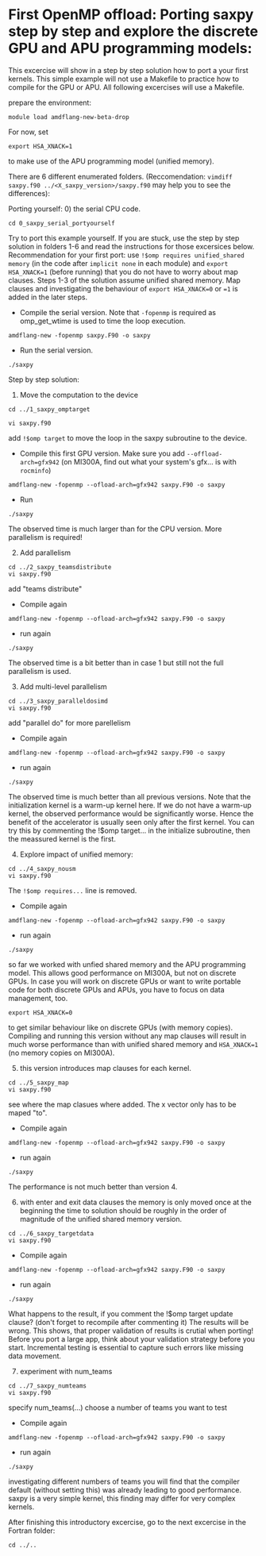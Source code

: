 # First OpenMP offload: Porting saxpy step by step and explore the discrete GPU and APU programming models:

This excercise will show in a step by step solution how to port a your first kernels. 
This simple example will not use a Makefile to practice how to compile for the GPU or APU. 
All following excercises will use a Makefile.

prepare the environment:
```
module load amdflang-new-beta-drop
```
For now, set
```
export HSA_XNACK=1
```
to make use of the APU programming model (unified memory).

There are 6 different enumerated folders. (Reccomendation: ```vimdiff saxpy.f90 ../<X_saxpy_version>/saxpy.f90``` may help you to see the differences):

Porting yourself:
0) the serial CPU code.
```
cd 0_saxpy_serial_portyourself
```
Try to port this example yourself. If you are stuck, use the step by step solution in folders 1-6 and read the instructions for those excersices below. Recommendation for your first port: use ```!$omp requires unified_shared memory``` (in the code after ```implicit none``` in each module) and ```export HSA_XNACK=1``` (before running) that you do not have to worry about map clauses. Steps 1-3 of the solution assume unified shared memory. Map clauses and investigating the behaviour of ```export HSA_XNACK=0``` or ```=1``` is added in the later steps.

- Compile the serial version. Note that ```-fopenmp``` is required as omp_get_wtime is used to time the loop execution.
```
amdflang-new -fopenmp saxpy.F90 -o saxpy
```
- Run the serial version.
```
./saxpy
```
Step by step solution:
1) Move the computation to the device
```
cd ../1_saxpy_omptarget
```
```
vi saxpy.f90
```
add ```!$omp target``` to move the loop in the saxpy subroutine to the device.
- Compile this first GPU version. Make sure you add ```--offload-arch=gfx942``` (on MI300A, find out what your system's gfx... is with ```rocminfo```)
```
amdflang-new -fopenmp --ofload-arch=gfx942 saxpy.F90 -o saxpy
```
- Run
```
./saxpy
```
The observed time is much larger than for the CPU version. More parallelism is required!

2) Add parallelism
```
cd ../2_saxpy_teamsdistribute
vi saxpy.f90
```
add "teams distribute"
- Compile again
```
amdflang-new -fopenmp --ofload-arch=gfx942 saxpy.F90 -o saxpy
```
- run again
```
./saxpy
```
The observed time is a bit better than in case 1 but still not the full parallelism is used.

3) Add multi-level parallelism
```
cd ../3_saxpy_paralleldosimd
vi saxpy.f90
``` 
add "parallel do" for more parellelism
- Compile again
```
amdflang-new -fopenmp --ofload-arch=gfx942 saxpy.F90 -o saxpy
```
- run again
```
./saxpy
```
The observed time is much better than all previous versions.
Note that the initialization kernel is a warm-up kernel here. If we do not have a warm-up kernel, the observed performance would be significantly worse. Hence the benefit of the accelerator is usually seen only after the first kernel. You can try this by commenting the !$omp target... in the initialize subroutine, then the meassured kernel is the first.

4) Explore impact of unified memory:
```
cd ../4_saxpy_nousm
vi saxpy.f90
```
The ```!$omp requires...``` line is removed.
- Compile again
```
amdflang-new -fopenmp --ofload-arch=gfx942 saxpy.F90 -o saxpy
```
- run again
```
./saxpy
 ```
so far we worked with unfied shared memory and the APU programming model. This allows good performance on MI300A, but not on discrete GPUs. In case you will work on discrete GPUs or want to write portable code for both discrete GPUs and APUs, you have to focus on data management, too.
```
export HSA_XNACK=0
```
to get similar behaviour like on discrete GPUs (with memory copies).
Compiling and running this version without any map clauses will result in much worse performance than with unified shared memory and ```HSA_XNACK=1``` (no memory copies on MI300A).

5) this version introduces  map clauses for each kernel.
```
cd ../5_saxpy_map 
vi saxpy.f90
```
see where the map clasues where added. The x vector only has to be maped "to".
- Compile again
```
amdflang-new -fopenmp --ofload-arch=gfx942 saxpy.F90 -o saxpy
```
- run again
```
./saxpy
```
The performance is not much better than version 4.

6) with enter and exit data clauses the memory is only moved once at the beginning the time to solution should be roughly in the order of magnitude of the unified shared memory version.
```
cd ../6_saxpy_targetdata 
vi saxpy.f90
```
- Compile again
```
amdflang-new -fopenmp --ofload-arch=gfx942 saxpy.F90 -o saxpy
```
- run again
```
./saxpy
```
What happens to the result, if you comment the !$omp target update clause? (don't forget to recompile after commenting it)
The results will be wrong. This shows, that proper validation of results is crutial when porting! Before you port a large app, think about your validation strategy before you start. Incremental testing is essential to capture such errors like missing data movement.

7) experiment with num_teams
```
cd ../7_saxpy_numteams
vi saxpy.f90
```
specify num_teams(...) choose a number of teams you want to test 
- Compile again
```
amdflang-new -fopenmp --ofload-arch=gfx942 saxpy.F90 -o saxpy
```
- run again
```
./saxpy
```
investigating different numbers of teams you will find that the compiler default (without setting this) was already leading to good performance. saxpy is a very simple kernel, this finding may differ for very complex kernels.

After finishing this introductory excercise, go to the next excercise in the Fortran folder:
```
cd ../..
```
